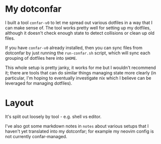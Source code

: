 # My dotconfar

I built a tool `confar-v0` to let me spread out various dotfiles in a way that
I can make sense of. The tool works pretty well for setting up my dotfiles,
although it doesn't check enough state to detect collisions or clean up old
files.

If you have `confar-v0` already installed, then you can sync files from
dotconfar by just running the `run-confar.sh` script, which will sync
each grouping of dotfiles here into `$HOME`.

This whole setup is pretty janky, it works for me but I wouldn't recommend
it; there are tools that can do similar things managing state more clearly
(in particular, I'm hoping to eventually investigate nix which I believe
can be leveraged for managing dotfiles).

# Layout

It's split out loosely by tool - e.g. shell vs editor.

I've also got some markdown notes in `notes` about various setups that I
haven't yet translated into my dotconfar; for example my neovim config
is not currently confar-managed.
